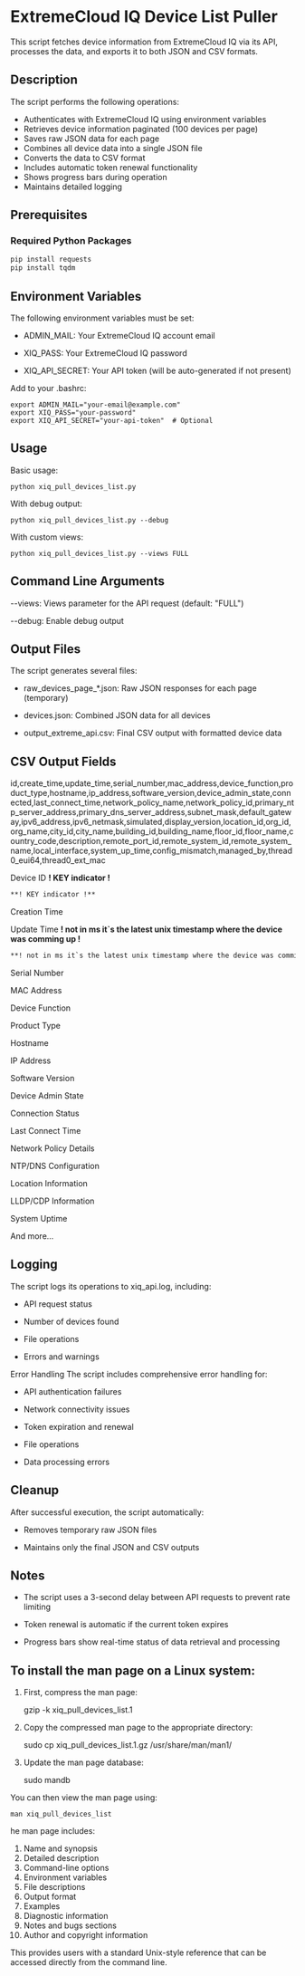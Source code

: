 # ExtremeCloud IQ Device List Puller

This script fetches device information from ExtremeCloud IQ via its API, processes the data, and exports it to both JSON and CSV formats.

## Description

The script performs the following operations:
- Authenticates with ExtremeCloud IQ using environment variables
- Retrieves device information paginated (100 devices per page)
- Saves raw JSON data for each page
- Combines all device data into a single JSON file
- Converts the data to CSV format
- Includes automatic token renewal functionality
- Shows progress bars during operation
- Maintains detailed logging

## Prerequisites

### Required Python Packages
```bash
pip install requests
pip install tqdm
```
## Environment Variables
The following environment variables must be set:

- ADMIN_MAIL: Your ExtremeCloud IQ account email

- XIQ_PASS: Your ExtremeCloud IQ password

- XIQ_API_SECRET: Your API token (will be auto-generated if not present)

Add to your .bashrc:

    export ADMIN_MAIL="your-email@example.com"
    export XIQ_PASS="your-password"
    export XIQ_API_SECRET="your-api-token"  # Optional

## Usage
Basic usage:

    python xiq_pull_devices_list.py


With debug output:

    python xiq_pull_devices_list.py --debug
    
With custom views:

    python xiq_pull_devices_list.py --views FULL
    
## Command Line Arguments
--views: Views parameter for the API request (default: "FULL")

--debug: Enable debug output

## Output Files
The script generates several files:

- raw_devices_page_*.json: Raw JSON responses for each page (temporary)

- devices.json: Combined JSON data for all devices

- output_extreme_api.csv: Final CSV output with formatted device data

## CSV Output Fields
id,create_time,update_time,serial_number,mac_address,device_function,product_type,hostname,ip_address,software_version,device_admin_state,connected,last_connect_time,network_policy_name,network_policy_id,primary_ntp_server_address,primary_dns_server_address,subnet_mask,default_gateway,ipv6_address,ipv6_netmask,simulated,display_version,location_id,org_id,org_name,city_id,city_name,building_id,building_name,floor_id,floor_name,country_code,description,remote_port_id,remote_system_id,remote_system_name,local_interface,system_up_time,config_mismatch,managed_by,thread0_eui64,thread0_ext_mac


Device ID **! KEY indicator !**
```markdown
**! KEY indicator !**
```
Creation Time

Update Time **! not in ms it`s the latest unix timestamp where the device was comming up !**
```markdown
**! not in ms it`s the latest unix timestamp where the device was comming up !**
```
Serial Number

MAC Address

Device Function

Product Type

Hostname

IP Address

Software Version

Device Admin State

Connection Status

Last Connect Time

Network Policy Details

NTP/DNS Configuration

Location Information

LLDP/CDP Information

System Uptime

And more...

## Logging
The script logs its operations to xiq_api.log, including:

- API request status

- Number of devices found

- File operations

- Errors and warnings

Error Handling
The script includes comprehensive error handling for:

- API authentication failures

- Network connectivity issues

- Token expiration and renewal

- File operations

- Data processing errors

## Cleanup
After successful execution, the script automatically:

- Removes temporary raw JSON files

- Maintains only the final JSON and CSV outputs

## Notes
- The script uses a 3-second delay between API requests to prevent rate limiting

- Token renewal is automatic if the current token expires

- Progress bars show real-time status of data retrieval and processing

## To install the man page on a Linux system:

1. First, compress the man page:

    gzip -k xiq_pull_devices_list.1

2. Copy the compressed man page to the appropriate directory:

    sudo cp xiq_pull_devices_list.1.gz /usr/share/man/man1/

3. Update the man page database:

    sudo mandb
    
You can then view the man page using:

    man xiq_pull_devices_list
    
he man page includes:

1. Name and synopsis
2. Detailed description
3. Command-line options
4. Environment variables
5. File descriptions
6. Output format
7. Examples
8. Diagnostic information
9. Notes and bugs sections
10. Author and copyright information

This provides users with a standard Unix-style reference that can be accessed directly from the command line.
